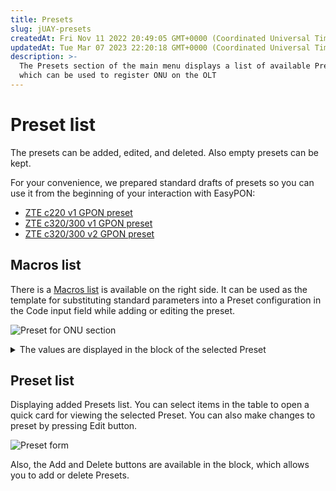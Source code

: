 ```yaml
---
title: Presets
slug: jUAY-presets
createdAt: Fri Nov 11 2022 20:49:05 GMT+0000 (Coordinated Universal Time)
updatedAt: Tue Mar 07 2023 22:20:18 GMT+0000 (Coordinated Universal Time)
description: >-
  The Presets section of the main menu displays a list of available Presets,
  which can be used to register ONU on the OLT
---
```


# Preset list

The presets can be added, edited, and deleted. Also empty presets can be kept.

For your convenience, we prepared standard drafts of presets so you can use it from the beginning of your interaction with EasyPON:

* [ZTE c220 v1 GPON preset](zte-s220-v1-gpon.md)
* [ZTE c320/300 v1 GPON preset](zte-s320-300-v1-gpon.md)
* [ZTE c320/300 v2 GPON preset](zte-s320-300-v2-gpon.md)

## Macros list

There is a [Macros list](../macros.md) is available on the right side. It can be used as the template for substituting standard parameters into a Preset configuration in the Code input field while adding or editing the preset.

![Preset for ONU section](../../.gitbook/assets/hlF6DGDCJgwJSWglb7QNG\_image.png)

<details>

<summary>The values are displayed in the block of the selected Preset</summary>

Preset title&#x20;

ONU Type - selected ONU types to which the Preset corresponds&#x20;

Description EN - a detailed description of the Preset in English&#x20;

Code - Preset configuration script

</details>

## Preset list

Displaying added Presets list. You can select items in the table to open a quick card for viewing the selected Preset. You can also make changes to preset by pressing Edit button.

![Preset form](../../.gitbook/assets/tIav7KLWutnXf2IRXtHrK\_screenshot-2023-01-28-at-224057.png)

Also, the Add and Delete buttons are available in the block, which allows you to add or delete Presets.
